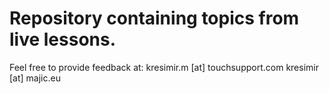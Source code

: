 # Repository containing topics from live lessons. 
Feel free to provide feedback at:
kresimir.m [at] touchsupport.com
kresimir [at] majic.eu
